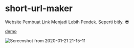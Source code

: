 # short-url-maker
Website Pembuat Link Menjadi Lebih Pendek. Seperti bitly. :sunglasses:	

[demo](https://urlsaya.herokuapp.com/)

![Screenshot from 2020-01-21 21-15-11](https://user-images.githubusercontent.com/50445892/72813060-498d1d80-3c95-11ea-82af-8ab5ac7fca62.png)


